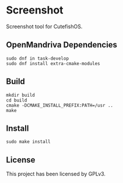 # Screenshot

Screenshot tool for CutefishOS.

## OpenMandriva Dependencies

```shell
sudo dnf in task-develop
sudo dnf install extra-cmake-modules
```

## Build

```shell
mkdir build
cd build
cmake -DCMAKE_INSTALL_PREFIX:PATH=/usr ..
make
```

## Install

```shell
sudo make install
```

## License

This project has been licensed by GPLv3.
